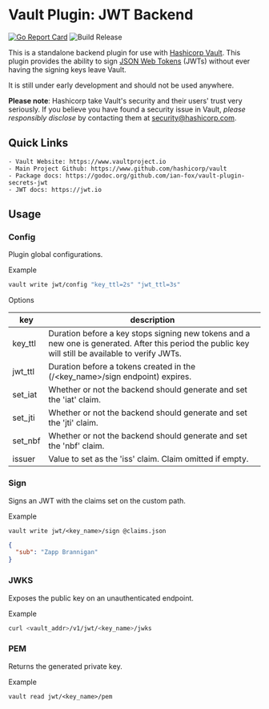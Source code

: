 # Vault Plugin: JWT Backend
[![Go Report Card](https://goreportcard.com/badge/github.com/quintoandar/vault-plugin-secrets-jwt)](https://goreportcard.com/report/github.com/quintoandar/vault-plugin-secrets-jwt)
![Build Release](https://github.com/quintoandar/vault-plugin-secrets-jwt/workflows/Build%20Release/badge.svg)

This is a standalone backend plugin for use with [Hashicorp Vault](https://www.github.com/hashicorp/vault).
This plugin provides the ability to sign [JSON Web Tokens](https://jwt.io) (JWTs) without ever having the signing keys leave Vault.

It is still under early development and should not be used anywhere.

**Please note**: Hashicorp take Vault's security and their users' trust very seriously. If you believe you have found a security issue in Vault, _please responsibly disclose_ by contacting them at [security@hashicorp.com](mailto:security@hashicorp.com).

## Quick Links
    - Vault Website: https://www.vaultproject.io
    - Main Project Github: https://www.github.com/hashicorp/vault
    - Package docs: https://godoc.org/github.com/ian-fox/vault-plugin-secrets-jwt
    - JWT docs: https://jwt.io

## Usage

### Config
Plugin global configurations.

Example
```bash
vault write jwt/config "key_ttl=2s" "jwt_ttl=3s"
```

Options

|key|description|
|---|-----------|
key_ttl|Duration before a key stops signing new tokens and a new one is generated. After this period the public key will still be available to verify JWTs.
jwt_ttl|Duration before a tokens created in the (/<key_name>/sign endpoint) expires.
set_iat|Whether or not the backend should generate and set the 'iat' claim.
set_jti|Whether or not the backend should generate and set the 'jti' claim.
set_nbf|Whether or not the backend should generate and set the 'nbf' claim.
issuer|Value to set as the 'iss' claim. Claim omitted if empty.

### Sign

Signs an JWT with the claims set on the custom path.

Example
```
vault write jwt/<key_name>/sign @claims.json
```

```json
{
  "sub": "Zapp Brannigan"
}
```

### JWKS

Exposes the public key on an unauthenticated endpoint.

Example

```bash
curl <vault_addr>/v1/jwt/<key_name>/jwks
```

### PEM

Returns the generated private key.

Example
```
vault read jwt/<key_name>/pem
```
